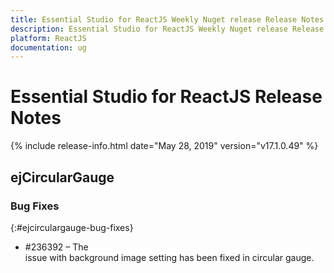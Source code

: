 ```yaml
---
title: Essential Studio for ReactJS Weekly Nuget release Release Notes  
description: Essential Studio for ReactJS Weekly Nuget release Release Notes  
platform: ReactJS
documentation: ug
---
```


# Essential Studio for ReactJS  Release Notes  

{% include release-info.html date="May 28, 2019"  version="v17.1.0.49" %} 




## ejCircularGauge

### Bug Fixes
{:#ejcirculargauge-bug-fixes}

*  \#236392 – The issue with background image setting has been fixed in circular gauge.

